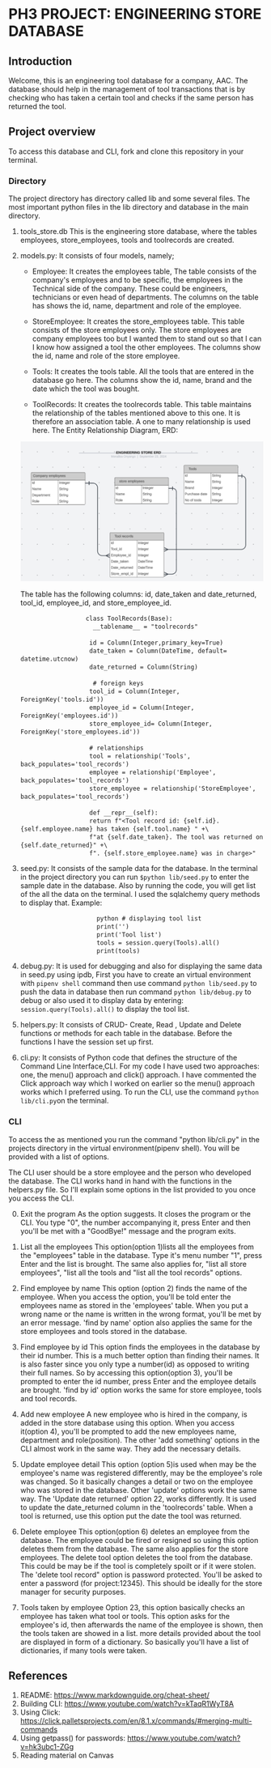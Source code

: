 # PH3 PROJECT: ENGINEERING STORE DATABASE
## Introduction
Welcome, this is an engineering tool database for a company, AAC. The database should help in the management of tool transactions that is by checking who has taken a certain tool and checks if the same person has returned the tool. 


## Project overview
To access this database and CLI, fork and clone this repository in your terminal.

### Directory
The project directory has directory called lib and some several files. The most important python files in the lib directory and database in the main directory.

  1. tools_store.db
     This is the engineering store database, where the tables employees, store_employees, tools and toolrecords are created.

  2. models.py:
     It consists of four models, namely;
      - Employee: It creates the employees table, The table consists of the company's employees and to be specific, the employees in the Technical side of the company. These could be engineers, technicians or even head of departments. The columns on the table has shows the id, name, department and role of the employee.

      - StoreEmployee: It creates the store_employees table. This table consists of the store employees only. The store employees are company employees too but I wanted them to stand out so that I can I know how assigned a tool the other employees. The columns show the id, name and role of the store employee.

      - Tools: It creates the tools table. All the tools that are entered in the database go here. The columns show the id, name, brand and the date which the tool was bought.

      - ToolRecords: It creates the toolrecords table. This table maintains the relationship of the tables mentioned above to this one. It is therefore an association table. A one to many relationship is used here. The Entity Relationship Diagram, ERD:

      ![DATABASE_ERD](./ENGINEERING%20STORE%20ERD.png)
      
      The table has the following columns: id, date_taken and date_returned, tool_id, employee_id, and store_employee_id.
            
                           class ToolRecords(Base):
                             __tablename__ = "toolrecords"

                            id = Column(Integer,primary_key=True)
                            date_taken = Column(DateTime, default= datetime.utcnow)
                            date_returned = Column(String)
 
                             # foreign keys
                            tool_id = Column(Integer, ForeignKey('tools.id'))
                            employee_id = Column(Integer, ForeignKey('employees.id'))
                            store_employee_id= Column(Integer, ForeignKey('store_employees.id'))

                            # relationships
                            tool = relationship('Tools', back_populates='tool_records')
                            employee = relationship('Employee', back_populates='tool_records')
                            store_employee = relationship('StoreEmployee', back_populates='tool_records')

                            def __repr__(self):
                            return f"<Tool record id: {self.id}. {self.employee.name} has taken {self.tool.name} " +\
                            f"at {self.date_taken}. The tool was returned on {self.date_returned}" +\
                            f". {self.store_employee.name} was in charge>"

   


  3. seed.py:
     It consists of the sample data for the database. In the terminal in the project directory you can run ```$python lib/seed.py``` to enter the sample date in the database. Also by running the code, you will get list of the all the data on the terminal. I used the sqlalchemy query methods to display that.  Example: 
                          
                              python # displaying tool list
                              print('')
                              print('Tool list')
                              tools = session.query(Tools).all()
                              print(tools)
                           
  
  4. debug.py: It is used for debugging and also for displaying the same data in seed.py using ipdb, First you have to create an virtual environment with ```pipenv shell``` command then use command ```python lib/seed.py``` to push the data in database then run command ```python lib/debug.py``` to debug or also used it to display data by entering: ```session.query(Tools).all()``` to display the tool list.

  5. helpers.py: It consists of CRUD- Create, Read , Update and Delete functions or methods for each table in the database. Before the functions I have the session set up first.

  6. cli.py: It consists of Python code that defines the structure of the Command Line Interface,CLI. For my code I have used two approaches: one, the menu() approach and click() approach. I have commented the Click approach way which I worked on earlier so the menu() approach works which I preferred using. To run the CLI, use the command ```python lib/cli.py```on the terminal.
 
### CLI
  To access the as mentioned you run the command "python lib/cli.py" in the projects directory in the virtual environment(pipenv shell). You will be provided with a list of options.

  The CLI user should be a store employee and the person who developed the database. The CLI works hand in hand with the functions in the helpers.py file. 
  So I'll explain some options in the list provided to you once you access the CLI. 

   0. Exit the program
      As the option suggests. It closes the program or the CLI. You type "0", the number accompanying it, press Enter and then you'll be met with a "GoodBye!" message and the program exits.


   1. List all the employees
      This option(option 1)lists all the employees from the "employees" table in the database. Type it's menu number "1", press Enter and the list is brought. The same also applies for, "list all store employees", "list all the tools and "list all the tool records" options.

   2. Find employee by name
      This option (option 2) finds the name of the employee. When you access the option, you'll be told enter the employees name as stored in the 'employees' table. When you put a wrong name or the name is written in the wrong format, you'll be met by an error message.
      'find by name' option also applies the same for the store employees and tools stored in the database.

   3. Find employee by id
      This option finds the employees in the database by their id number. This is a much better option than finding their names. It is also faster since you only type a number(id) as opposed to writing their full names. 
      So by accessing this option(option 3), you'll be prompted to enter the id number, press Enter and the employee details are brought.
      'find by id' option works the same for store employee, tools and tool records.

   4. Add new employee
      A new employee who is hired in the company, is added in the store database using this option. When you access it(option 4), you'll be prompted to add the new employees name, department and role(position).
      The other 'add something' options  in the CLI almost work in the same way. They add the necessary details.

   5. Update employee detail
      This option (option 5)is used when may be the employee's name was registered differently, may be the employee's role was changed. So it basically changes a detail or two on the employee who was stored in the database.
      Other 'update' options work the same way.
      The 'Update date returned' option 22, works differently. It is used to update the date_returned column in the 'toolrecords' table. When a tool is returned, use this option put the date the tool was returned.

   6. Delete employee
      This option(option 6) deletes an employee from the database. The employee could be fired or resigned so using this option deletes them from the database. The same also applies for the store employees.
      The delete tool option deletes the tool from the database. This could be may be if the tool is completely spoilt or if it were stolen.
      The 'delete tool record" option is password protected. You'll be asked to enter a password (for project:12345). This should be ideally for the store manager for security purposes.

   7.  Tools taken by employee
       Option 23, this option basically checks an employee has taken what tool or tools. This option asks for the employee's id, then afterwards the name of the employee is shown, then the tools taken are showed in a list. more details provided about the tool are displayed in form of a dictionary. So basically you'll have a list of dictionaries, if many tools were taken.

   
## References
1. README: https://www.markdownguide.org/cheat-sheet/
2. Building CLI: https://www.youtube.com/watch?v=kTaqR1WyT8A
3. Using Click: https://click.palletsprojects.com/en/8.1.x/commands/#merging-multi-commands
4. Using getpass() for passwords: https://www.youtube.com/watch?v=hk3ubc1-ZGg
5. Reading material on Canvas
